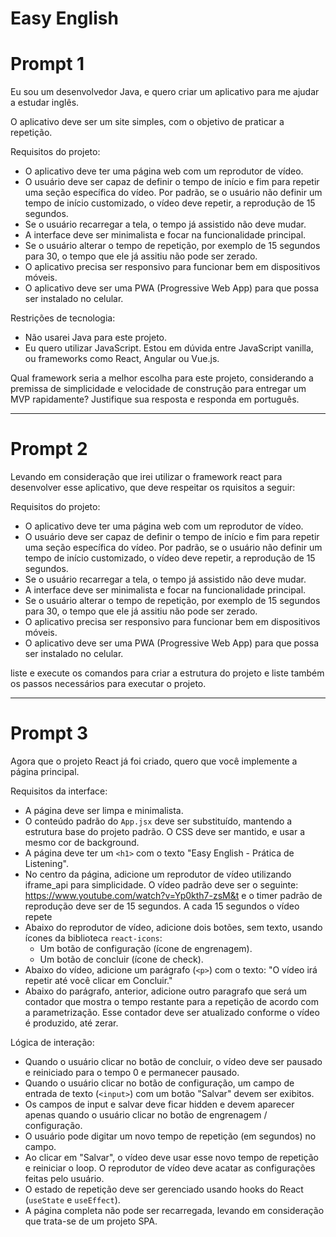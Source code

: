 # Easy English

# Prompt 1

Eu sou um desenvolvedor Java, e quero criar um aplicativo para me ajudar a estudar inglês. 

O aplicativo deve ser um site simples, com o objetivo de praticar a repetição. 

Requisitos do projeto: 
- O aplicativo deve ter uma página web com um reprodutor de vídeo. 
- O usuário deve ser capaz de definir o tempo de início e fim para repetir uma seção específica do vídeo. Por padrão, se o usuário não definir um tempo de início customizado, o vídeo deve repetir, a reprodução de 15 segundos.
- Se o usuário recarregar a tela, o tempo já assistido não deve mudar.
- A interface deve ser minimalista e focar na funcionalidade principal.
- Se o usuário alterar o tempo de repetição, por exemplo de 15 segundos para 30, o tempo que ele já assitiu não pode ser zerado. 
- O aplicativo precisa ser responsivo para funcionar bem em dispositivos móveis. 
- O aplicativo deve ser uma PWA (Progressive Web App) para que possa ser instalado no celular. 

Restrições de tecnologia: 
- Não usarei Java para este projeto. 
- Eu quero utilizar JavaScript. Estou em dúvida entre JavaScript vanilla, ou frameworks como React, Angular ou Vue.js. 

Qual framework seria a melhor escolha para este projeto, considerando a premissa de  simplicidade e velocidade de construção para entregar um MVP rapidamente? Justifique sua resposta e responda em português.

---

# Prompt 2

Levando em consideração que irei utilizar o framework react para desenvolver esse aplicativo, que deve respeitar os rquisitos a seguir: 

Requisitos do projeto: 
- O aplicativo deve ter uma página web com um reprodutor de vídeo. 
- O usuário deve ser capaz de definir o tempo de início e fim para repetir uma seção específica do vídeo. Por padrão, se o usuário não definir um tempo de início customizado, o vídeo deve repetir, a reprodução de 15 segundos.
- Se o usuário recarregar a tela, o tempo já assistido não deve mudar.
- A interface deve ser minimalista e focar na funcionalidade principal.
- Se o usuário alterar o tempo de repetição, por exemplo de 15 segundos para 30, o tempo que ele já assitiu não pode ser zerado. 
- O aplicativo precisa ser responsivo para funcionar bem em dispositivos móveis. 
- O aplicativo deve ser uma PWA (Progressive Web App) para que possa ser instalado no celular. 

liste e execute os comandos para criar a estrutura do projeto e liste também os passos necessários para executar o projeto.

---

# Prompt 3

Agora que o projeto React já foi criado, quero que você implemente a página principal.

Requisitos da interface:
- A página deve ser limpa e minimalista.
- O conteúdo padrão do `App.jsx` deve ser substituído, mantendo a estrutura base do projeto padrão. O CSS deve ser mantido, e usar a mesmo cor de background.
- A página deve ter um `<h1>` com o texto "Easy English - Prática de Listening".
- No centro da página, adicione um reprodutor de vídeo utilizando iframe_api para simplicidade. O vídeo padrão deve ser o seguinte: https://www.youtube.com/watch?v=Yp0kth7-zsM&t e o timer padrão de reprodução deve ser de 15 segundos. A cada 15 segundos o vídeo repete
- Abaixo do reprodutor de vídeo, adicione dois botões, sem texto, usando ícones da biblioteca `react-icons`:
    - Um botão de configuração (ícone de engrenagem).
    - Um botão de concluir (ícone de check).
- Abaixo do vídeo, adicione um parágrafo (`<p>`) com o texto: "O vídeo irá repetir até você clicar em Concluir."
- Abaixo do parágrafo, anterior, adicione outro paragrafo que será um contador que mostra o tempo restante para a repetição de acordo com a parametrização. Esse contador deve ser atualizado conforme o vídeo é produzido, até zerar.

Lógica de interação:
- Quando o usuário clicar no botão de concluir, o vídeo deve ser pausado e reiniciado para o tempo 0 e permanecer pausado. 
- Quando o usuário clicar no botão de configuração, um campo de entrada de texto (`<input>`) com um botão "Salvar" devem ser exibitos.
- Os campos de input e salvar deve ficar hidden e devem aparecer apenas quando o usuário clicar no botão de engrenagem / configuração.
- O usuário pode digitar um novo tempo de repetição (em segundos) no campo.
- Ao clicar em "Salvar", o vídeo deve usar esse novo tempo de repetição e reiniciar o loop. O reprodutor de vídeo deve acatar as configurações feitas pelo usuário.
- O estado de repetição deve ser gerenciado usando hooks do React (`useState` e `useEffect`).
- A página completa não pode ser recarregada, levando em consideração que trata-se de um projeto SPA.
